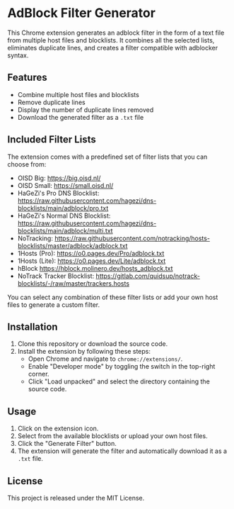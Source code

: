 # AdBlock Filter Generator

This Chrome extension generates an adblock filter in the form of a text file from multiple host files and blocklists. It combines all the selected lists, eliminates duplicate lines, and creates a filter compatible with adblocker syntax.

## Features

- Combine multiple host files and blocklists
- Remove duplicate lines
- Display the number of duplicate lines removed
- Download the generated filter as a `.txt` file

## Included Filter Lists

The extension comes with a predefined set of filter lists that you can choose from:
- OISD Big: https://big.oisd.nl/
- OISD Small: https://small.oisd.nl/
- HaGeZi's Pro DNS Blocklist: https://raw.githubusercontent.com/hagezi/dns-blocklists/main/adblock/pro.txt
- HaGeZi's Normal DNS Blocklist: https://raw.githubusercontent.com/hagezi/dns-blocklists/main/adblock/multi.txt
- NoTracking: https://raw.githubusercontent.com/notracking/hosts-blocklists/master/adblock/adblock.txt
- 1Hosts (Pro): https://o0.pages.dev/Pro/adblock.txt
- 1Hosts (Lite): https://o0.pages.dev/Lite/adblock.txt
- hBlock https://hblock.molinero.dev/hosts_adblock.txt
- NoTrack Tracker Blocklist: https://gitlab.com/quidsup/notrack-blocklists/-/raw/master/trackers.hosts

You can select any combination of these filter lists or add your own host files to generate a custom filter.

## Installation

1. Clone this repository or download the source code.
2. Install the extension by following these steps:
   - Open Chrome and navigate to `chrome://extensions/`.
   - Enable "Developer mode" by toggling the switch in the top-right corner.
   - Click "Load unpacked" and select the directory containing the source code.

## Usage

1. Click on the extension icon.
2. Select from the available blocklists or upload your own host files.
3. Click the "Generate Filter" button.
4. The extension will generate the filter and automatically download it as a `.txt` file.

## License

This project is released under the MIT License.
